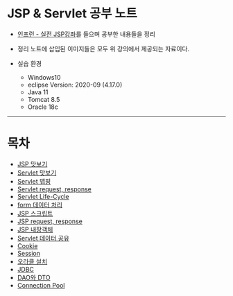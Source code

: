 # JSP & Servlet 공부 노트

+ [인프런 - 실전 JSP강좌](https://www.inflearn.com/course/%EC%8B%A4%EC%A0%84-jsp_renew/dashboard)를 들으며 공부한 내용들을 정리
+ 정리 노트에 삽입된 이미지들은 모두 위 강의에서 제공되는 자료이다.

+ 실습 환경
    + Windows10
    + eclipse Version: 2020-09 (4.17.0)
    + Java 11
    + Tomcat 8.5
    + Oracle 18c

---
# 목차

+ [JSP 맛보기](https://github.com/journeytorainbow/JSP_Servlet_study/blob/master/JSP_%EB%A7%9B%EB%B3%B4%EA%B8%B0/%EB%A9%94%EB%AA%A8.md)
+ [Servlet 맛보기](https://github.com/journeytorainbow/JSP_Servlet_study/blob/master/Servlet_%EB%A7%9B%EB%B3%B4%EA%B8%B0/%EB%A9%94%EB%AA%A8.md)
+ [Servlet 맵핑](https://github.com/journeytorainbow/JSP_Servlet_study/blob/master/Servlet_%EB%A7%B5%ED%95%91/%EB%A9%94%EB%AA%A8.md)
+ [Servlet request, response](https://github.com/journeytorainbow/JSP_Servlet_study/blob/master/Servlet_request_response/%EB%A9%94%EB%AA%A8.md)
+ [Servlet Life-Cycle](https://github.com/journeytorainbow/JSP_Servlet_study/blob/master/Servlet_Life_Cycle/%EB%A9%94%EB%AA%A8.md)
+ [form 데이터 처리](https://github.com/journeytorainbow/JSP_Servlet_study/blob/master/form%EB%8D%B0%EC%9D%B4%ED%84%B0_%EC%B2%98%EB%A6%AC/%EB%A9%94%EB%AA%A8.md)
+ [JSP 스크립트](https://github.com/journeytorainbow/JSP_Servlet_study/blob/master/JSP_%EC%8A%A4%ED%81%AC%EB%A6%BD%ED%8A%B8/%EB%A9%94%EB%AA%A8.md)
+ [JSP request, response](https://github.com/journeytorainbow/JSP_Servlet_study/blob/master/Servlet_request_response/%EB%A9%94%EB%AA%A8.md)
+ [JSP 내장객체](https://github.com/journeytorainbow/JSP_Servlet_study/blob/master/JSP_%EB%82%B4%EC%9E%A5%EA%B0%9D%EC%B2%B4/%EB%A9%94%EB%AA%A8.md)
+ [Servlet 데이터 공유](https://github.com/journeytorainbow/JSP_Servlet_study/blob/master/Servlet_%EB%8D%B0%EC%9D%B4%ED%84%B0%EA%B3%B5%EC%9C%A0/%EB%A9%94%EB%AA%A8.md)
+ [Cookie](https://github.com/journeytorainbow/JSP_Servlet_study/blob/master/Cookie/%EB%A9%94%EB%AA%A8.md)
+ [Session](https://github.com/journeytorainbow/JSP_Servlet_study/blob/master/Session/%EB%A9%94%EB%AA%A8.md)
+ [오라클 설치](https://github.com/journeytorainbow/JSP_Servlet_study/blob/master/%EC%98%A4%EB%9D%BC%ED%81%B4_%EC%84%A4%EC%B9%98/%EB%A9%94%EB%AA%A8.md)
+ [JDBC](https://github.com/journeytorainbow/JSP_Servlet_study/blob/master/JDBC/%EB%A9%94%EB%AA%A8.md)
+ [DAO와 DTO](https://github.com/journeytorainbow/JSP_Servlet_study/blob/master/DAO_DTO/%EB%A9%94%EB%AA%A8.md)
+ [Connection Pool](https://github.com/journeytorainbow/JSP_Servlet_study/blob/master/%EC%BB%A4%EB%84%A5%EC%85%98%ED%92%80/%EB%A9%94%EB%AA%A8.md)
